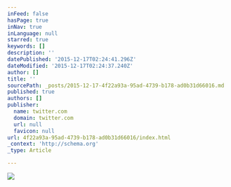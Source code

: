 ```yaml
---
inFeed: false
hasPage: true
inNav: true
inLanguage: null
starred: true
keywords: []
description: ''
datePublished: '2015-12-17T02:24:41.296Z'
dateModified: '2015-12-17T02:24:37.240Z'
author: []
title: ''
sourcePath: _posts/2015-12-17-4f22a93a-95ad-4739-b178-ad0b31d66016.md
published: true
authors: []
publisher:
  name: twitter.com
  domain: twitter.com
  url: null
  favicon: null
url: 4f22a93a-95ad-4739-b178-ad0b31d66016/index.html
_context: 'http://schema.org'
_type: Article

---
```

![](https://pbs.twimg.com/profile_images/378800000852839085/f4f17e44e831b5940e963937a94b8214_400x400.jpeg)